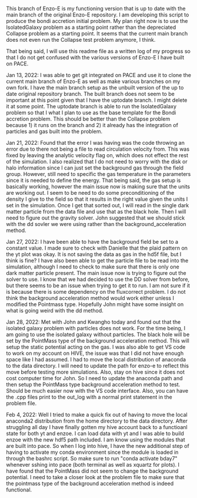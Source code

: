 This branch of Enzo-E is my functioning version that is up to date with the main branch of the original Enzo-E repository. I am developing this script to produce the bondi accretion initial problem. My plan right now is to use the IsolatedGalaxy problem as a starting point rather than the depreciated Collapse problem as a starting point. It seems that the current main branch does not even run the Collapse test problem anymore, I think.

That being said, I will use this readme file as a written log of my progress so that I do not get confused with the various versions of Enzo-E I have built on PACE.

Jan 13, 2022: I was able to get git integrated on PACE and use it to clone the current main branch of Enzo-E as well as make various branches on my own fork. I have the main branch setup as the unbuilt version of the up to date original repository branch. The built branch does not seem to be important at this point given that I have the uptodate branch. I might delete it at some point. The uptodate branch is able to run the IsolatedGalaxy problem so that I what I plan to use as the base template for the Bondi accretion problem. This should be better than the Collapse problem because 1) it runs on the branch and 2) it already has the integration of particles and gas built into the problem.

Jan 21, 2022: Found that the error I was having was the code throwing an error due to there not being a file to read circulation velocity from. This was fixed by leaving the analytic velocity flag on, which does not effect the rest of the simulation. I also realized that I do not need to worry with the disk or halo information since I can just set the background gas through the field group. However, still need to specific the gas temperature in the parameters since it is needed to define the energy. That being said, the gas setup is basically working, however the main issue now is making sure that the units are working out. I seem to be need to do some preconditioning of the density I give to the field so that it results in the right value given the units I set in the simulation. Once I get that sorted out, I will read in the single dark matter particle from the data file and use that as the black hole. Then I will need to figure out the gravity solver. John suggested that we should stick with the dd sovler we were using rather than the background_acceleration method.

Jan 27, 2022: I have been able to have the background field be set to a constant value. I made sure to check with Danielle that the plaid pattern on the yt plot was okay. It is not saving the data as gas in the hd5f file, but I think is fine? I have also been able to get the particle file to be read into the simulation, although I need to check to make sure that there is only one dark matter particle present. The main issue now is trying to figure out the solver to use. I know that we had decided to use the DD solver from before, but there seems to be an issue when trying to get it to run. I am not sure if it is because there is some dependency on the fluxcorrect problem. I do not think the background acceleration method would work either unless I modified the Pointmass type. Hopefully John might have some insight on what is going weird with the dd method.

Jan 28, 2022: Met with John and Kwangho today and found out that the isolated galaxy problem with particles does not work. For the time being, I am going to use the isolated galaxy without particles. The black hole will be set by the PointMass type of the background acceleration method. This will setup the static potential acting on the gas. I was also able to get VS code to work on my account on HIVE, the issue was that I did not have enough space like I had assumed. I had to move the local distribution of anaconda to the data directory. I will need to update the path for enzo-e to reflect this move before testing more simulations. Also, stay on hive since it does not cost computer time for John. So I need to update the anaconda path and then setup the PointMass type background acceleration method to test. Should be much easier now with the VS code interface. Also, you can have the .cpp files print to the out_log with a normal print statement in the problem file.

Feb 4, 2022: Well I tried to make a quick fix out of having to move the local anaconda2 distribution from the home directory to the data directory. After struggling all day I have finally gotten my hive account back to a functioanl state for both yt and enzoe. I can load data with yt and I was able to build enzoe with the new hdf5 path included. I am know using the modules that are built into pace. So when I log into hive, I have the new additional step of having to activate my conda environment since the module is loaded in through the bashrc script. So make sure to run "conda activate bday7" whenever sshing into pace (both terminal as well as xquartz for plots). I have found that the PointMass did not seem to change the background potential. I need to take a closer look at the problem file to make sure that the pointmass type of the background acceleration method is indeed functional.
